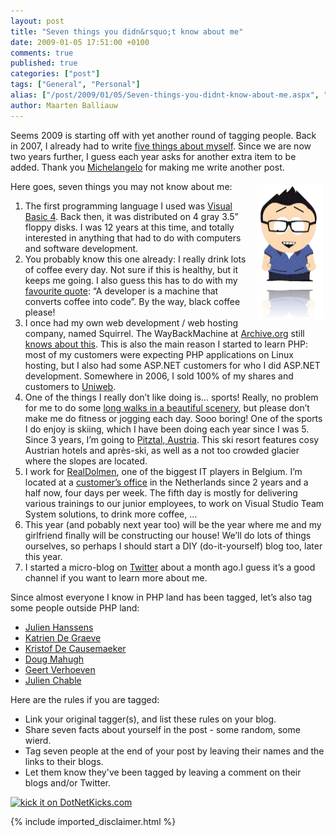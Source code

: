 ```yaml
---
layout: post
title: "Seven things you didn&rsquo;t know about me"
date: 2009-01-05 17:51:00 +0100
comments: true
published: true
categories: ["post"]
tags: ["General", "Personal"]
alias: ["/post/2009/01/05/Seven-things-you-didnt-know-about-me.aspx", "/post/2009/01/05/seven-things-you-didnt-know-about-me.aspx"]
author: Maarten Balliauw
---
```

<p>
Seems 2009 is starting off with yet another round of tagging people. Back in 2007, I already had to write <a href="/post/2007/02/13/five-things-you-didnt-know-about-me-.aspx" target="_blank">five things about myself</a>. Since we are now two years further, I guess each year asks for another extra item to be added. Thank you <a href="http://www.dragonbe.com/2009/01/seven-things-tagged-by-rob-allen.html" target="_blank">Michelangelo</a> for making me write another post. 
</p>
<p>
<img style="display: inline; margin: 5px; border: 0px" src="/images/WindowsLiveWriter/SevenThingsTaggedbyMichelangelo_9DFB/image_3.png" border="0" alt="Seven things about me" title="Seven things about me" width="105" height="215" align="right" /> Here goes, seven things you may not know about me: 
</p>
<ol>
	<li>The first programming language I used was <a href="http://www.guidebookgallery.org/pics/splashes/visualbasic/4.0.png" target="_blank">Visual Basic 4</a>. Back then, it was distributed on 4 gray 3.5&rdquo; floppy disks. I was 12 years at this time, and totally interested in anything that had to do with computers and software development.</li>
	<li>You probably know this one already: I really drink lots of coffee every day. Not sure if this is healthy, but it keeps me going. I also guess this has to do with my <a href="/page/About-me.aspx" target="_blank">favourite quote</a>: &ldquo;A developer is a machine that converts coffee into code&rdquo;. By the way, black coffee please!</li>
	<li>I once had my own web development / web hosting company, named Squirrel. The WayBackMachine at <a href="http://www.archive.org" target="_blank">Archive.org</a> still <a href="http://web.archive.org/web/20060402220419/http://squirrel.be/" target="_blank">knows about this</a>. This is also the main reason I started to learn PHP: most of my customers were expecting PHP applications on Linux hosting, but I also had some ASP.NET customers for who I did ASP.NET development. Somewhere in 2006, I sold 100% of my shares and customers to <a href="http://www.uniweb.be" target="_blank">Uniweb</a>.</li>
	<li>One of the things I really don&rsquo;t like doing is&hellip; sports! Really, no problem for me to do some <a href="http://www.wandelaar.be" target="_blank">long walks in a beautiful scenery</a>, but please don&rsquo;t make me do fitness or jogging each day. Sooo boring! One of the sports I do enjoy is skiing, which I have been doing each year since I was 5. Since 3 years, I&rsquo;m going to <a href="http://www.pitztaler-gletscher.at/" target="_blank">Pitztal, Austria</a>. This ski resort features cosy Austrian hotels and apr&egrave;s-ski, as well as a not too crowded glacier where the slopes are located.</li>
	<li>I work for <a href="http://www.realdolmen.com" target="_blank">RealDolmen</a>, one of the biggest IT players in Belgium. I&rsquo;m located at a <a href="http://www.zeelandnet.nl/" target="_blank">customer&rsquo;s office</a> in the Netherlands since 2 years and a half now, four days per week. The fifth day is mostly for delivering various trainings to our junior employees, to work on Visual Studio Team System solutions, to drink more coffee, &hellip;</li>
	<li>This year (and pobably next year too) will be the year where me and my girlfriend finally will be constructing our house! We&rsquo;ll do lots of things ourselves, so perhaps I should start a DIY (do-it-yourself) blog too, later this year.</li>
	<li>I started a micro-blog on <a href="http://www.twitter.com/maartenballiauw" target="_blank">Twitter</a> about a month ago.I guess it&rsquo;s a good channel if you want to learn more about me.</li>
</ol>
<p>
Since almost everyone I know in PHP land has been tagged, let&rsquo;s also tag some people outside PHP land: 
</p>
<ul>
	<li><a href="http://blogs.securancy.com/" target="_blank">Julien Hanssens</a></li>
	<li><a href="http://blogs.msdn.com/katriend/" target="_blank">Katrien De Graeve</a></li>
	<li><a href="http://spsfactory.blogspot.com/" target="_blank">Kristof De Causemaeker</a></li>
	<li><a href="http://blogs.msdn.com/dmahugh/" target="_blank">Doug Mahugh</a></li>
	<li><a href="http://geertverhoeven.blogspot.com/" target="_blank">Geert Verhoeven</a></li>
	<li><a href="http://blogs.developpeur.org/neodante/default.aspx" target="_blank">Julien Chable</a></li>
</ul>
<p>
Here are the rules if you are tagged: 
</p>
<ul>
	<li>Link your original tagger(s), and list these rules on your blog. </li>
	<li>Share seven facts about yourself in the post - some random, some wierd. </li>
	<li>Tag seven people at the end of your post by leaving their names and the links to their blogs. </li>
	<li>Let them know they&#39;ve been tagged by leaving a comment on their blogs and/or Twitter. </li>
</ul>
<p>
<a href="http://www.dotnetkicks.com/kick/?url=/post/2009/01/05/Seven-things-you-didnt-know-about-me.aspx&amp;title=Seven things you didn&rsquo;t know about me"><img src="http://www.dotnetkicks.com/Services/Images/KickItImageGenerator.ashx?url=/post/2009/01/05/Seven-things-you-didnt-know-about-me.aspx" border="0" alt="kick it on DotNetKicks.com" width="82" height="18" /> </a>
</p>


{% include imported_disclaimer.html %}

